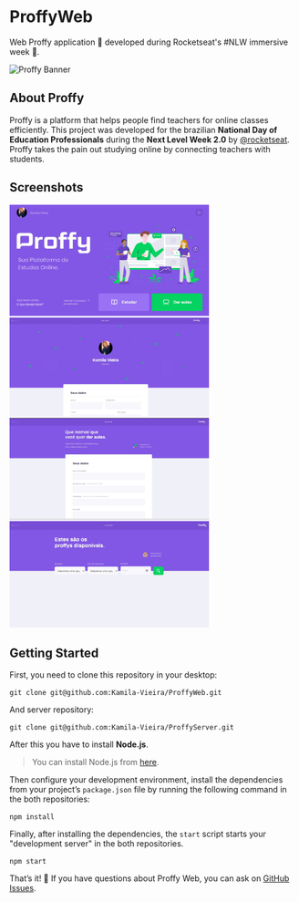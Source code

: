 # ProffyWeb

Web Proffy application 💜 developed during Rocketseat's #NLW immersive week :rocket:.

<img src="/src/assets/img/Screenshots/ProffyWeb2.0.png" alt="Proffy Banner"/>

## About Proffy

Proffy is a platform that helps people find teachers for online classes efficiently. This project was developed for the brazilian **National Day of Education Professionals** during the **Next Level Week 2.0** by [@rocketseat](https://github.com/rocketseat).
Proffy takes the pain out studying online by connecting teachers with students.

## Screenshots

<div>
  <img src="/src/assets/Screenshots/Landing.JPG" alt="Home" width="350"/>
  <img src="/src/assets/Screenshots/Perfil.JPG" alt="Perfil" width="350"/>
  <img src="/src/assets/Screenshots/DarAulas.JPG" alt="Dar Aulas" width="350"/>
  <img src="/src/assets/Screenshots/ProffyFilters.JPG" alt="Filtro" width="350"/>
</div>

## Getting Started

First, you need to clone this repository in your desktop:

```
git clone git@github.com:Kamila-Vieira/ProffyWeb.git
```
And server repository:
```
git clone git@github.com:Kamila-Vieira/ProffyServer.git
```
After this you have to install **Node.js**.

> You can install Node.js from [here](https://nodejs.org/en/).

Then configure your development environment, install the dependencies from your project’s ```package.json``` file by running the following command in the both repositories:
```
npm install
```
Finally, after installing the dependencies, the ```start``` script starts your "development server" in the both repositories.
```
npm start
```
That’s it! 💜
If you have questions about Proffy Web, you can ask on [GitHub Issues](https://github.com/Kamila-Vieira/ProffyWeb/pulls).

